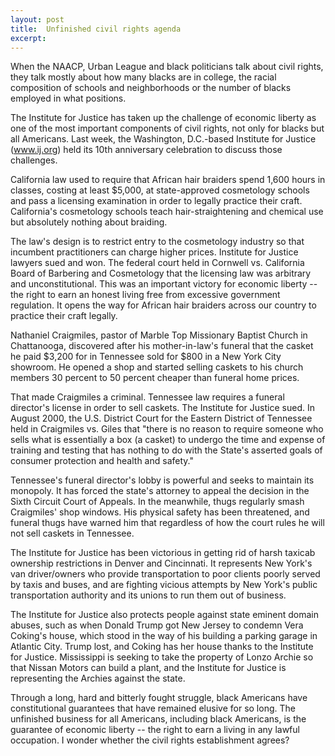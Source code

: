 ```yaml
---
layout: post
title:  Unfinished civil rights agenda
excerpt:
---
```












When the NAACP, Urban League and black politicians talk about civil rights, they talk mostly about how many blacks are in college, the racial composition of schools and neighborhoods or the number of blacks employed in what positions.

The Institute for Justice has taken up the challenge of economic liberty as one of the most important components of civil rights, not only for blacks but all Americans. Last week, the Washington, D.C.-based Institute for Justice (www.ij.org) held its 10th anniversary celebration to discuss those challenges.

California law used to require that African hair braiders spend 1,600 hours in classes, costing at least $5,000, at state-approved cosmetology schools and pass a licensing examination in order to legally practice their craft. California's cosmetology schools teach hair-straightening and chemical use but absolutely nothing about braiding.

The law's design is to restrict entry to the cosmetology industry so that incumbent practitioners can charge higher prices. Institute for Justice lawyers sued and won. The federal court held in Cornwell vs. California Board of Barbering and Cosmetology that the licensing law was arbitrary and unconstitutional. This was an important victory for economic liberty -- the right to earn an honest living free from excessive government regulation. It opens the way for African hair braiders across our country to practice their craft legally.

Nathaniel Craigmiles, pastor of Marble Top Missionary Baptist Church in Chattanooga, discovered after his mother-in-law's funeral that the casket he paid $3,200 for in Tennessee sold for $800 in a New York City showroom. He opened a shop and started selling caskets to his church members 30 percent to 50 percent cheaper than funeral home prices.

That made Craigmiles a criminal. Tennessee law requires a funeral director's license in order to sell caskets. The Institute for Justice sued. In August 2000, the U.S. District Court for the Eastern District of Tennessee held in Craigmiles vs. Giles that "there is no reason to require someone who sells what is essentially a box (a casket) to undergo the time and expense of training and testing that has nothing to do with the State's asserted goals of consumer protection and health and safety."

Tennessee's funeral director's lobby is powerful and seeks to maintain its monopoly. It has forced the state's attorney to appeal the decision in the Sixth Circuit Court of Appeals. In the meanwhile, thugs regularly smash Craigmiles' shop windows. His physical safety has been threatened, and funeral thugs have warned him that regardless of how the court rules he will not sell caskets in Tennessee.

The Institute for Justice has been victorious in getting rid of harsh taxicab ownership restrictions in Denver and Cincinnati. It represents New York's van driver/owners who provide transportation to poor clients poorly served by taxis and buses, and are fighting vicious attempts by New York's public transportation authority and its unions to run them out of business.

The Institute for Justice also protects people against state eminent domain abuses, such as when Donald Trump got New Jersey to condemn Vera Coking's house, which stood in the way of his building a parking garage in Atlantic City. Trump lost, and Coking has her house thanks to the Institute for Justice. Mississippi is seeking to take the property of Lonzo Archie so that Nissan Motors can build a plant, and the Institute for Justice is representing the Archies against the state.

Through a long, hard and bitterly fought struggle, black Americans have constitutional guarantees that have remained elusive for so long. The unfinished business for all Americans, including black Americans, is the guarantee of economic liberty -- the right to earn a living in any lawful occupation. I wonder whether the civil rights establishment agrees?


